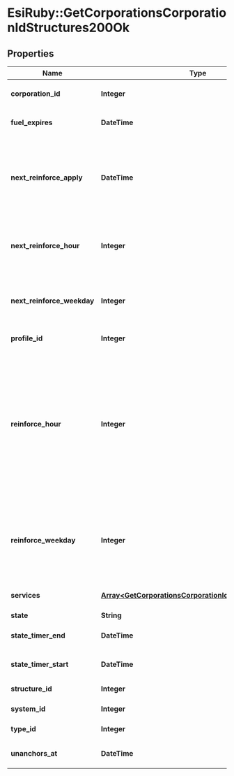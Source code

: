 # EsiRuby::GetCorporationsCorporationIdStructures200Ok

## Properties
Name | Type | Description | Notes
------------ | ------------- | ------------- | -------------
**corporation_id** | **Integer** | ID of the corporation that owns the structure | 
**fuel_expires** | **DateTime** | Date on which the structure will run out of fuel | [optional] 
**next_reinforce_apply** | **DateTime** | The date and time when the structure&#39;s newly requested reinforcement times (e.g. next_reinforce_hour and next_reinforce_day) will take effect. | [optional] 
**next_reinforce_hour** | **Integer** | The requested change to reinforce_hour that will take effect at the time shown by next_reinforce_apply. | [optional] 
**next_reinforce_weekday** | **Integer** | The requested change to reinforce_weekday that will take effect at the time shown by next_reinforce_apply. | [optional] 
**profile_id** | **Integer** | The id of the ACL profile for this citadel | 
**reinforce_hour** | **Integer** | The hour of day that determines the four hour window when the structure will randomly exit its reinforcement periods and become vulnerable to attack against its armor and/or hull. The structure will become vulnerable at a random time that is +/- 2 hours centered on the value of this property. | 
**reinforce_weekday** | **Integer** | The day of the week when the structure exits its final reinforcement period and becomes vulnerable to attack against its hull. Monday is 0 and Sunday is 6. | 
**services** | [**Array&lt;GetCorporationsCorporationIdStructuresService&gt;**](GetCorporationsCorporationIdStructuresService.md) | Contains a list of service upgrades, and their state | [optional] 
**state** | **String** | state string | 
**state_timer_end** | **DateTime** | Date at which the structure will move to it&#39;s next state | [optional] 
**state_timer_start** | **DateTime** | Date at which the structure entered it&#39;s current state | [optional] 
**structure_id** | **Integer** | The Item ID of the structure | 
**system_id** | **Integer** | The solar system the structure is in | 
**type_id** | **Integer** | The type id of the structure | 
**unanchors_at** | **DateTime** | Date at which the structure will unanchor | [optional] 


